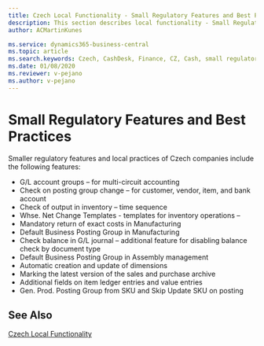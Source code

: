 ```yaml
---
title: Czech Local Functionality - Small Regulatory Features and Best Practices | Microsoft Docs
description: This section describes local functionality - Small Regulatory Features and Best Practices
author: ACMartinKunes

ms.service: dynamics365-business-central
ms.topic: article
ms.search.keywords: Czech, CashDesk, Finance, CZ, Cash, small regulatory features, best practices
ms.date: 01/08/2020
ms.reviewer: v-pejano
ms.author: v-pejano
---
```


# Small Regulatory Features and Best Practices

Smaller regulatory features and local practices of Czech companies include the following features:
- G/L account groups – for multi-circuit accounting
- Check on posting group change – for customer, vendor, item, and bank account
- Check of output in inventory – time sequence
- Whse. Net Change Templates - templates for inventory operations –
- Mandatory return of exact costs in Manufacturing
- Default Business Posting Group in Manufacturing
- Check balance in G/L journal – additional feature for disabling balance check by document type
- Default Business Posting Group in Assembly management
- Automatic creation and update of dimensions
- Marking the latest version of the sales and purchase archive
- Additional fields on item ledger entries and value entries
- Gen. Prod. Posting Group from SKU and Skip Update SKU on posting

## See Also
[Czech Local Functionality](czech-local-functionality.md)  
